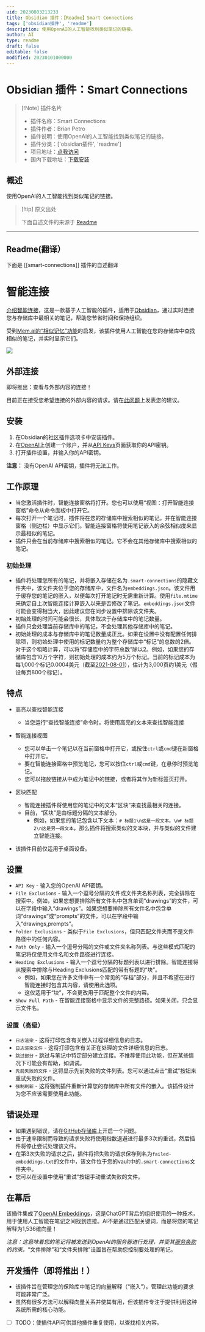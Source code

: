 ```yaml
---
uid: 20230803213233
title: Obsidian 插件：【Readme】Smart Connections
tags: ['obsidian插件', 'readme']
description: 使用OpenAI的人工智能找到类似笔记的链接。
author: AI
type: readme
draft: false
editable: false
modified: 20230101000000
---
```


# Obsidian 插件：Smart Connections

> [!Note] 插件名片
> - 插件名称：Smart Connections
> - 插件作者：Brian Petro
> - 插件说明：使用OpenAI的人工智能找到类似笔记的链接。
> - 插件分类：['obsidian插件', 'readme']
> - 项目地址：[点我访问](https://github.com/brianpetro/obsidian-smart-connections)
> - 国内下载地址：[下载安装](https://pkmer.cn/products/plugin/pluginMarket/?smart-connections)

## 概述

使用OpenAI的人工智能找到类似笔记的链接。



> [!tip] 原文出处
> 
>下面自述文件的来源于 [Readme](https://ghproxy.net/https://raw.githubusercontent.com/brianpetro/obsidian-smart-connections/main/README.md)
> 

---

## Readme(翻译）

下面是 [[smart-connections]] 插件的自述翻译



# 智能连接
[介绍智能连接](https://wfhbrian.com/introducing-obsidian-smart-connections/)，这是一款基于人工智能的插件，适用于[Obsidian](https://obsidian.md/)，通过实时连接您与存储库中最相关的笔记，帮助您节省时间和保持组织。

受到[Mem.ai的“相似记忆”功能](https://get.mem.ai/mem-x)的启发，该插件使用人工智能在您的存储库中查找相似的笔记，并实时显示它们。

![](./smart-connections-demo-2.gif)

## 外部连接
即将推出：查看与外部内容的连接！

目前正在接受您希望连接的外部内容的请求。请在[此问题](https://github.com/brianpetro/obsidian-smart-connections/issues/27)上发表您的建议。

## 安装
1. 在Obsidian的社区插件选项卡中安装插件。
2. 在[OpenAI](https://beta.openai.com/)上创建一个账户，并从[API Keys](https://beta.openai.com/account/api-keys)页面获取你的API密钥。
3. 打开插件设置，并输入你的API密钥。

**注意：** 没有OpenAI API密钥，插件将无法工作。

## 工作原理
- 当您激活插件时，智能连接窗格将打开。您也可以使用“视图：打开智能连接窗格”命令从命令面板中打开它。
- 每次打开一个笔记时，插件将在您的存储库中搜索相似的笔记，并在智能连接窗格（侧边栏）中显示它们。智能连接窗格将使用笔记嵌入的余弦相似度来显示最相似的笔记。
- 插件只会在当前存储库中搜索相似的笔记。它不会在其他存储库中搜索相似的笔记。

### 初始处理
- 插件将处理您所有的笔记，并将嵌入存储在名为`.smart-connections`的隐藏文件夹中，该文件夹位于您的存储库中，文件名为`embeddings.json`。该文件用于缓存您的笔记的嵌入，以便每次打开笔记时无需重新计算。使用`file.mtime`来确定自上次智能连接计算嵌入以来是否修改了笔记。`embeddings.json`文件可能会变得相当大，因此建议您在同步设置中排除该文件夹。
- 初始处理的时间可能会很长，具体取决于存储库中的笔记数量。
- 插件只会处理当前存储库中的笔记，不会处理其他存储库中的笔记。
- 初始处理的成本与存储库中的笔记数量成正比。如果在设置中没有配置任何排除项，则初始处理中使用的标记数量约为整个存储库中“标记”的总数的2倍。对于这个粗略计算，可以将“存储库中的字符总数”除以2。例如，如果您的存储库包含10万个字符，则初始处理的成本约为5万个标记。当前的标记成本为每1,000个标记0.0004美元（截至[2021-08-01](https://openai.com/api/pricing/)），估计为3,000页约1美元（假设每页800个标记）。

## 特点
- 高亮以查找智能连接
	- 当您运行“查找智能连接”命令时，将使用高亮的文本来查找智能连接
- 智能连接视图
	- 您可以单击一个笔记以在当前窗格中打开它，或按住`ctrl`或`cmd`键在新窗格中打开它。
	- 要在智能连接窗格中预览笔记，您可以按住`ctrl`或`cmd`键，在悬停时预览笔记。
	- 您可以拖放链接从中成为笔记中的链接，或者将其作为新标签页打开。
- 区块匹配
	- 智能连接插件将使用您的笔记中的文本“区块”来查找最相关的连接。
	- 目前，“区块”是由标题分隔的文本部分。
		- 例如，如果您的笔记包含以下文本：`# 标题1\n这是一段文本。\n# 标题2\n这是另一段文本`，那么插件将搜索类似的文本块，并与类似的文件建立智能连接。

- 该插件目前仅适用于桌面设备。

## 设置
- `API Key` - 输入您的OpenAI API密钥。
- `File Exclusions` - 输入一个逗号分隔的文件或文件夹名称列表，完全排除在搜索中。例如，如果您想要排除所有文件名中包含单词“drawings”的文件，可以在字段中输入“drawings”。如果您想要排除所有文件名中包含单词“drawings”或“prompts”的文件，可以在字段中输入“drawings,prompts”。
- `Folder Exclusions` - 类似于`File Exclusions`，但只匹配文件夹而不是文件路径中的任何内容。
- `Path Only` - 输入一个逗号分隔的文件或文件夹名称列表。与这些模式匹配的笔记将仅使用文件名和文件路径进行连接。
- `Heading Exclusions` - 输入一个逗号分隔的标题列表以进行排除。智能连接将从搜索中排除与Heading Exclusions匹配的带有标题的“块”。
	- 例如，如果您在许多文件中有一个常见的“存档”部分，并且不希望在进行智能连接时包含其内容，请使用此选项。
	- 这仅适用于“块”，不会更改用于匹配整个文件的内容。
- `Show Full Path` - 在智能连接窗格中显示文件的完整路径。如果关闭，只会显示文件名。

### 设置（高级）
- `日志渲染` - 这将打印包含有关嵌入过程详细信息的日志。
- `日志渲染文件` - 这将打印包含有关正在处理的文件详细信息的日志。
- `跳过部分` - 跳过与笔记中特定部分建立连接。不推荐使用此功能，但在某些情况下可能会有帮助，如调试。
- `先前失败的文件` - 这将显示先前失败的文件列表。您可以通过点击“重试”按钮来重试失败的文件。
- `强制刷新` - 这将强制插件重新计算您的存储库中所有文件的嵌入。该插件设计为您不应该需要使用此功能。

## 错误处理
- 如果遇到错误，请在[GitHub存储库](https://github.com/brianpetro/obsidian-smart-connections/issues)上开启一个问题。
- 由于速率限制而导致的请求失败将使用指数退避进行最多3次的重试，然后插件将停止尝试处理该文件。
- 在第3次失败的请求之后，插件将把失败的请求保存到名为`failed-embeddings.txt`的文件中，该文件位于您的vault中的`.smart-connections`文件夹中。
- 您可以在设置中使用"重试"按钮手动重试失败的文件。

## 在幕后
该插件集成了[OpenAI Embeddings](https://beta.openai.com/docs/guides/embeddings)，这是ChatGPT背后的组织使用的一种技术，用于使用人工智能在笔记之间找到连接。AI不是通过匹配关键词，而是将您的笔记解释为1,536维向量！

*注意：这意味着您的笔记将被发送到OpenAI的服务器进行处理，并受其[服务条款](https://openai.com/terms)的约束。*“文件排除”和“文件夹排除”设置旨在帮助您控制要处理的笔记。

## 开发插件（即将推出！）
- 该插件旨在管理您的保险库中笔记的向量解释（“嵌入”）。管理此功能的要求可能非常广泛。
- 虽然有很多方法可以解释向量关系并使其有用，但该插件专注于提供利用这种系统所需的核心功能。
- [ ] TODO：使插件API可供其他插件重复使用，以查找相关内容。



